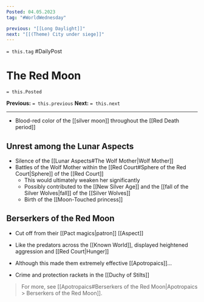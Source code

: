 ```yaml
---
Posted: 04.05.2023
tag: "#WorldWednesday"

previous: "[[Long Daylight]]"
next: "[[(Theme) City under siege]]"
---
```

`= this.tag` #DailyPost 
# The Red Moon
`= this.Posted`

**Previous:** `= this.previous`
**Next:** `= this.next`

---

- Blood-red color of the [[silver moon]] throughout the [[Red Death period]]

## Unrest among the Lunar Aspects

- Silence of the [[Lunar Aspects#The Wolf Mother|Wolf Mother]]
- Battles of the Wolf Mother within the [[Red Court#Sphere of the Red Court|Sphere]] of the [[Red Court]]
    - This would ultimately weaken her significantly
    - Possibly contributed to the [[New Silver Age]] and the [[fall of the Silver Wolves|fall]] of the [[Silver Wolves]]
    - Birth of the [[Moon-Touched princess]]

## Berserkers of the Red Moon

- Cut off from their [[Pact magics|patron]] [[Aspect]]
- Like the predators across the [[Known World]], displayed heightened aggression and [[Red Court|Hunger]]

- Although this made them extremely effective [[Apotropaics]]...
- Crime and protection rackets in the [[Duchy of Stilts]]

> For more, see [[Apotropaics#Berserkers of the Red Moon|Apotropaics > Berserkers of the Red Moon]].